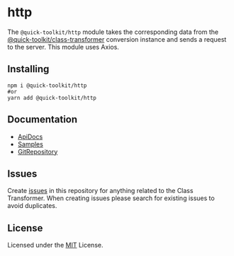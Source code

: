 # http
The `@quick-toolkit/http` module takes the corresponding data from the [@quick-toolkit/class-transformer](https://github.com/quick-toolkit/class-transformer) conversion instance and sends a request to the server. This module uses Axios.

## Installing

```shell
npm i @quick-toolkit/http
#or
yarn add @quick-toolkit/http
```

## Documentation
- [ApiDocs](https://quick-toolkit.github.io/http/)
- [Samples](https://github.com/quick-toolkit/http/tree/master/sample)
- [GitRepository](https://github.com/quick-toolkit/http)


## Issues
Create [issues](https://github.com/quick-toolkit/http/issues) in this repository for anything related to the Class Transformer. When creating issues please search for existing issues to avoid duplicates.


## License
Licensed under the [MIT](https://github.com/quick-toolkit/http/blob/master/LICENSE) License.
